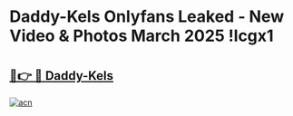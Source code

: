 # Daddy-Kels Onlyfans Leaked - New Video & Photos March 2025 !lcgx1

# <h2><a href="https://4j46mp.iuczelnia.edu.pl?title=Daddy-Kels&ref=lcgx1">🔗👉 🔴 Daddy-Kels</a></h2>

[![acn](https://github.com/user-attachments/assets/0f9c940e-d8b0-45ae-aac7-cd30a18b3e1c)](https://4j46mp.iuczelnia.edu.pl?title=Daddy-Kels&ref=lcgx1)

